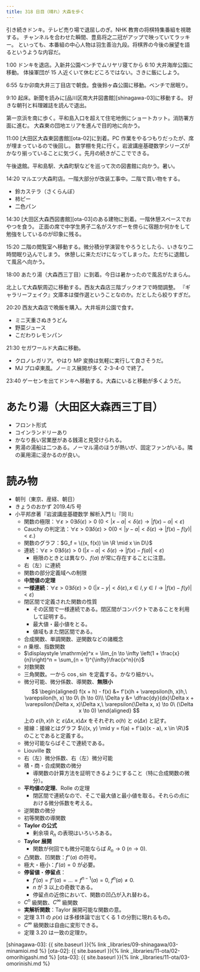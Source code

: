 ```yaml
---
title: 318 日目（晴れ）大森を歩く
---
```


引き続きドンキ。テレビ売り場で退屈しのぎ。NHK 教育の将棋特集番組を視聴する。
チャンネルを合わせた瞬間、豊島将之二冠がアップで映っていてラッキー。
といっても、本番組の中心人物は羽生善治九段。将棋界の今後の展望を語るというような内容だ。

1:00 ドンキを退店。入新井公園ベンチでムリヤリ寝てから 6:10 大井海岸公園に移動。
体操軍団が 15 人近くいて休むどころではない。さきに飯にしよう。

6:55 なか卯南大井三丁目店で朝食。食後鈴ヶ森公園に移動。ベンチで居眠り。

9:10 起床。新聞を読みに[品川区南大井図書館][shinagawa-03]に移動する。
好きな朝刊と料理雑誌を読んで退出。

第一京浜を南に歩く。平和島入口を超えて住宅地側にショートカット。消防署方面に進む。
大森東の団地エリアを進んで目的地に向かう。

11:00 [大田区大森東図書館][ota-02]に到着。PC 作業をやるつもりだったが、席が埋まっているので後回し。
数学棚を見に行く。岩波講座基礎数学シリーズがかなり揃っていることに気づく。先月の続きがここでできる。

午後退館。平和島駅、大森町駅などを巡って次の図書館に向かう。暑い。

14:20 マルエツ大森町店。一階大部分が改装工事中。二階で買い物をする。
* 鈴カステラ（さくらんぼ）
* 柿ピー
* 二色パン

14:30 [大田区大森西図書館][ota-03]のある建物に到着。一階休憩スペースでおやつを食う。
正面の席で中学生男子二名がスケボーを傍らに宿題か何かをして勉強をしているのが印象に残る。

15:20 二階の閲覧室へ移動する。微分積分学演習をやろうとしたら、いきなり二時間眠り込んでしまう。
休憩しに来ただけになってしまった。ただちに退館して風呂へ向かう。

18:00 あたり湯（大森西三丁目）に到着。今日は暑かったので風呂がたまらん。

北上して大森駅周辺に移動する。西友大森店三階ブックオフで時間調整。
『ギャラリーフェイク』文庫本は傑作選ということなのか。だとしたら絞りすぎだ。

20:20 西友大森店で晩飯を購入。大井坂井公園で食す。
* ミニ天重さぬきうどん
* 野菜ジュース
* こだわりレモンパン

21:30 セガワールド大森に移動。
* クロノレガリア。やはり MP 変換は気軽に実行して良さそうだ。
* MJ プロ卓東風。ノーミス展開が多く 2-3-4-0 で終了。

23:40 ゲーセンを出てドンキへ移動する。大森にいると移動が多くようだ。

# あたり湯（大田区大森西三丁目）

* フロント形式
* コインランドリーあり
* かなり長い営業歴がある銭湯と見受けられる。
* 男湯の湯船は二つある。ノーマル湯のほうが熱いが、固定ファンがいる。隣の薬用湯に浸かるのが良い。

# 読み物

* 朝刊（東京、産経、朝日）
* きょうのおかず 2019.4/5 号
* 小平邦彦著『岩波講座基礎数学 解析入門 I』『同 II』
  * 関数の極限：$\forall \varepsilon > 0 \exists \delta(\varepsilon) > 0\ \left(0 < {|x - a|} < \delta(\varepsilon) \longrightarrow {|f(x) - \alpha|} < \varepsilon\right)$
  * Cauchy の判定法：$\forall \varepsilon > 0 \exists \delta(\varepsilon) > 0 \left(0 < {|y - a|} < \delta(\varepsilon) \longrightarrow {|f(x) - f(y)|} < \varepsilon.\right)$
  * 関数のグラフ：$G_f = \{(x, f(x)) \in \R \mid x \in D\}$
  * 連続：$\forall \varepsilon > 0 \exists \delta(\varepsilon) > 0\ \left({|x - a|} < \delta(\varepsilon) \longrightarrow {|f(x) - f(a)|} < \varepsilon\right)$
    * 極限のときとは異なり、$f(a)$ が常に存在することに注意。
  * 右（左）に連続
  * 関数の部分定義域への制限
  * **中間値の定理**
  * **一様連続**：$\forall \varepsilon > 0 \exists \delta(\varepsilon) > 0\ \left({|x - y|} < \delta(\varepsilon), x \in I, y \in I \longrightarrow {|f(x) - f(y)|} < \varepsilon\right)$
  * 閉区間で定義された関数の性質
    * その区間で一様連続である。閉区間がコンパクトであることを利用して証明する。
    * 最大値・最小値をとる。
    * 値域もまた閉区間である。
  * 合成関数、単調関数、逆関数などの諸概念
  * $n$ 乗根、指数関数
  * $\displaystyle \mathrm{e}^x = \lim_{n \to \infty \left(1 + \frac{x}{n}\right)^n = \sum_{n = 1}^{\infty}\frac{x^n}{n}$
  * 対数関数
  * 三角関数。一から $\cos, \sin$ を定義する。かなり細かい。
  * 微分可能、微分係数、導関数、**無限小**
    $$
    \begin{aligned}
    f(x + h) - f(x) &= f'(x)h + \varepsilon(h, x)h,\ \varepsilon(h, x) \to 0\ (h \to 0)\\
    \Delta y &= \dfrac{dy}{dx}\Delta x + \varepsilon(\Delta x, x)\Delta x,\ \varepsilon(\Delta x, x) \to 0\ (\Delta x \to 0)
    \end{aligned}
    $$
    上の $\varepsilon(h, x)h$ と $\varepsilon(\Delta x, x)\Delta x$ をそれぞれ
    $o(h)$ と $o(\Delta x)$ と記す。
  * 接線：接線とはグラフ $\{(x, y) \mid y = f(a) + f'(a)(x - a), x \in \R\}$ のことであると定義する。
  * 微分可能ならばそこで連続である。
  * Liouville 数
  * 右（左）微分係数、右（左）微分可能
  * 積・商・合成関数の微分
    * 導関数の計算方法を証明できるようにすること（特に合成関数の微分）。
  * **平均値の定理**、Rolle の定理
    * 閉区間で連続なので、そこで最大値と最小値を取る。それらの点における微分係数を考える。
  * 逆関数の微分
  * 初等関数の導関数
  * **Taylor の公式**
    * 剰余項 $R_n$ の表現はいろいろある。
  * **Taylor 展開**
    * 関数が何回でも微分可能ならば $R_n \to 0\ (n \to 0).$
  * 凸関数、凹関数：$f''(a)$ の符号。
  * 極大・極小：$f'(a) = 0$ が必要。
  * **停留値**・**停留点**：
    * $f'(a) = f''(a) = \dots = f^{n - 1}(a) = 0,\ f^n(a) \ne 0.$
    * $n$ が 3 以上の奇数である。
    * 停留点の近傍において、関数の凹凸が入れ替わる。
  * $C^n$ 級関数、$C^\infty$ 級関数
  * **実解析関数**：Taylor 展開可能な関数の意。
  * 定理 3.11 の $\rho(x)$ は多様体論で出てくる 1 の分割に現れるもの。
  * $C^\infty$ 級関数は自由に変形できる。
  * 定理 3.20 は一致の定理か。

[shinagawa-03]: {{ site.baseurl }}{% link _libraries/09-shinagawa/03-minamioi.md %}
[ota-02]: {{ site.baseurl }}{% link _libraries/11-ota/02-omorihigashi.md %}
[ota-03]: {{ site.baseurl }}{% link _libraries/11-ota/03-omorinishi.md %}
